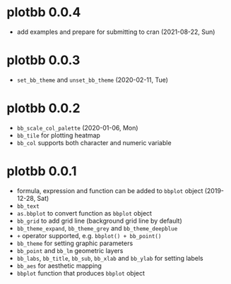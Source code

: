 # plotbb 0.0.4

+ add examples and prepare for submitting to cran (2021-08-22, Sun)

# plotbb 0.0.3

+ `set_bb_theme` and `unset_bb_theme` (2020-02-11, Tue)

# plotbb 0.0.2

+ `bb_scale_col_palette` (2020-01-06, Mon)
+ `bb_tile` for plotting heatmap 
+ `bb_col` supports both character and numeric variable

# plotbb 0.0.1

+ formula, expression and function can be added to `bbplot` object (2019-12-28, Sat)
+ `bb_text`
+ `as.bbplot` to convert function as `bbplot` object
+ `bb_grid` to add grid line (background grid line by default)
+ `bb_theme_expand`, `bb_theme_grey` and `bb_theme_deepblue`
+ `+` operator supported, e.g. `bbplot() + bb_point()`
+ `bb_theme` for setting graphic parameters
+ `bb_point` and `bb_lm` geometric layers
+ `bb_labs`, `bb_title`, `bb_sub`, `bb_xlab` and `bb_ylab` for setting labels
+ `bb_aes` for aesthetic mapping
+ `bbplot` function that produces `bbplot` object
